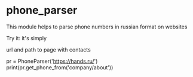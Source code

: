 # phone_parser
This module helps to parse phone numbers in russian format on websites

Try it: it's simply


url and path to page with contacts

pr = PhoneParser('https://hands.ru/')
print(pr.get_phone_from('company/about'))
